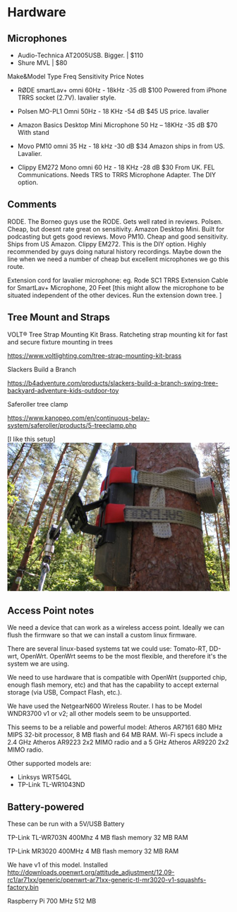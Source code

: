 # Hardware


## Microphones

* Audio-Technica AT2005USB. Bigger. | $110
* Shure MVL  |  $80


Make&Model	Type	Freq	Sensitivity		Price	Notes

*	RØDE smartLav+	omni	60Hz - 18kHz	-35 dB	$100	Powered from iPhone TRRS socket (2.7V). lavalier style.

*	Polsen MO-PL1	Omni	50Hz - 18 KHz	-54 dB 	$45	US price. lavalier

*	Amazon Basics Desktop Mini Microphone		50 Hz – 18KHz	-35 dB	$70	With stand

*	Movo PM10	omni	35 Hz - 18 kHz	-30 dB 	$34	Amazon ships in from US. Lavalier.

*	Clippy EM272 Mono	omni	60 Hz - 18 KHz	-28 dB	$30	From UK. FEL Communications. Needs TRS to TRRS Microphone Adapter. The DIY option.


## Comments

RODE. The Borneo guys use the RODE. Gets well rated in reviews.
Polsen. Cheap, but doesnt rate great on sensitivity.
Amazon Desktop Mini. Built for podcasting but gets good reviews.
Movo PM10. Cheap and good sensitivity. Ships from US Amazon.
Clippy EM272. This is the DIY option. Highly recommended by guys doing natural history recordings. Maybe down the line when we need a number of cheap but excellent microphones we go this route.

 
 Extension cord for lavalier microphone:  eg. Rode SC1 TRRS Extension Cable for SmartLav+ Microphone, 20 Feet 
 [this might allow the microphone to be situated independent of the other devices. Run the extension down tree. ]
 
## Tree Mount and Straps
 
 VOLT® Tree Strap Mounting Kit Brass. Ratcheting strap mounting kit for fast and secure fixture mounting in trees
 
https://www.voltlighting.com/tree-strap-mounting-kit-brass

Slackers Build a Branch

 https://b4adventure.com/products/slackers-build-a-branch-swing-tree-backyard-adventure-kids-outdoor-toy
 
Saferoller tree clamp

https://www.kanopeo.com/en/continuous-belay-system/saferoller/products/5-treeclamp.php

[I like this setup]
![Saferoller tree clamp](images/saferoller-tree-clamp.jpg)

## Access Point notes

We need a device that can work as a wireless access point. Ideally we can flush
the firmware so that we can install a custom linux firmware.

There are several linux-based systems tat we could use: Tomato-RT, DD-wrt,
OpenWrt. OpenWrt seems to be the most flexible, and therefore it's the system
we are using.

We need to use hardware that is compatible with OpenWrt (supported chip, enough
flash memory, etc) and that has the capability to accept external storage (via
USB, Compact Flash, etc.).

We have used the NetgearN600 Wireless Router. I has to be Model WNDR3700 v1 or
v2; all other models seem to be unsupported.

This seems to be a reliable and powerful model: Atheros AR7161 680 MHz MIPS
32-bit processor, 8 MB flash and 64 MB RAM. Wi-Fi specs include a 2.4 GHz
Atheros AR9223 2x2 MIMO radio and a 5 GHz Atheros AR9220 2x2 MIMO radio.

Other supported models are:
 * Linksys WRT54GL
 * TP-Link TL-WR1043ND


## Battery-powered

These can be run with a 5V/USB Battery

TP-Link TL-WR703N
400Mhz
4 MB flash memory
32 MB RAM


TP-Link MR3020
400MHz
4 MB flash memory
32 MB RAM

We have v1 of this model. Installed
http://downloads.openwrt.org/attitude_adjustment/12.09-rc1/ar71xx/generic/openwrt-ar71xx-generic-tl-mr3020-v1-squashfs-factory.bin



Raspberry Pi
700 MHz
512 MB

